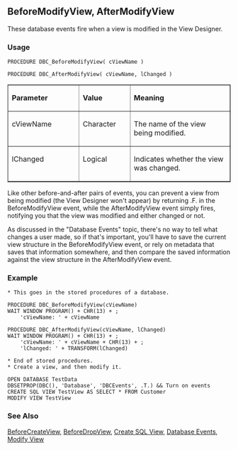 ## BeforeModifyView, AfterModifyView

These database events fire when a view is modified in the View Designer.

### Usage

```foxpro
PROCEDURE DBC_BeforeModifyView( cViewName )

PROCEDURE DBC_AfterModifyView( cViewName, lChanged )
```
<table border cellspacing=0 cellpadding=0 width=100%>
<tr>
  <td width=32% valign=top>
  <p><b>Parameter</b></p>
  </td>
  <td width=23% valign=top>
  <p><b>Value</b></p>
  </td>
  <td width=45% valign=top>
  <p><b>Meaning</b></p>
  </td>
 </tr>
<tr>
  <td width=32% valign=top>
  <p>cViewName</p>
  </td>
  <td width=23% valign=top>
  <p>Character</p>
  </td>
  <td width=45% valign=top>
  <p>The name of the view being modified.</p>
  </td>
 </tr>
<tr>
  <td width=32% valign=top>
  <p>lChanged</p>
  </td>
  <td width=23% valign=top>
  <p>Logical</p>
  </td>
  <td width=45% valign=top>
  <p>Indicates whether the view was changed.</p>
  </td>
 </tr>
</table>

Like other before-and-after pairs of events, you can prevent a view from being modified (the View Designer won't appear) by returning .F. in the BeforeModifyView event, while the AfterModifyView event simply fires, notifying you that the view was modified and either changed or not.

As discussed in the "Database Events" topic, there's no way to tell what changes a user made, so if that's important, you'll have to save the current view structure in the BeforeModifyView event, or rely on metadata that saves that information somewhere, and then compare the saved information against the view structure in the AfterModifyView event.

### Example

```foxpro
* This goes in the stored procedures of a database.

PROCEDURE DBC_BeforeModifyView(cViewName)
WAIT WINDOW PROGRAM() + CHR(13) + ;
    'cViewName: ' + cViewName

PROCEDURE DBC_AfterModifyView(cViewName, lChanged)
WAIT WINDOW PROGRAM() + CHR(13) + ;
    'cViewName: ' + cViewName + CHR(13) + ;
    'lChanged: ' + TRANSFORM(lChanged)

* End of stored procedures.
* Create a view, and then modify it.

OPEN DATABASE TestData
DBSETPROP(DBC(), 'Database', 'DBCEvents', .T.) && Turn on events
CREATE SQL VIEW TestView AS SELECT * FROM Customer
MODIFY VIEW TestView
```
### See Also

[BeforeCreateView](s4g841.md), [BeforeDropView](s4g846.md), [Create SQL View](s4g353.md), [Database Events](s4g900.md), [Modify View](s4g606.md)